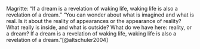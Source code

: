 


Magritte:
“If a dream is a revelation of waking life, waking life is also a revelation of a dream.”
“You can wonder about what is imagined and what is real. Is it about the reality of appearances or the appearance of reality? What really is inside, and what is outside? What do we have here: reality, or a dream? If a dream is a revelation of waking life, waking life is also a revelation of a dream.”[@altschuler2004]
